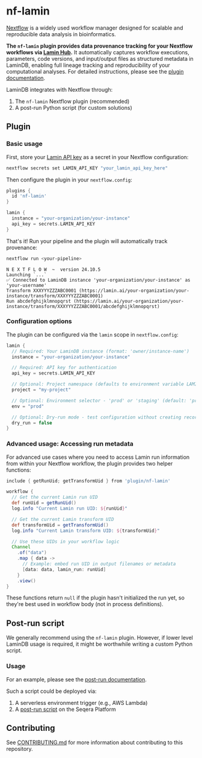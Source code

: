 # nf-lamin

[Nextflow](https://www.nextflow.io/) is a widely used workflow manager designed for scalable and reproducible data analysis in bioinformatics.

**The `nf-lamin` plugin provides data provenance tracking for your Nextflow workflows via [Lamin Hub](https://lamin.ai/).** It automatically captures workflow executions, parameters, code versions, and input/output files as structured metadata in LaminDB, enabling full lineage tracking and reproducibility of your computational analyses. For detailed instructions, please see the [plugin documentation](https://docs.lamin.ai/nextflow).

LaminDB integrates with Nextflow through:

1. The `nf-lamin` Nextflow plugin (recommended)
2. A post-run Python script (for custom solutions)

## Plugin

### Basic usage

First, store your [Lamin API key](https://lamin.ai/settings) as a secret in your Nextflow configuration:

```bash
nextflow secrets set LAMIN_API_KEY "your_lamin_api_key_here"
```

Then configure the plugin in your `nextflow.config`:

```groovy
plugins {
  id 'nf-lamin'
}

lamin {
  instance = "your-organization/your-instance"
  api_key = secrets.LAMIN_API_KEY
}
```

That's it! Run your pipeline and the plugin will automatically track provenance:

```bash
nextflow run <your-pipeline>
```

```text
N E X T F L O W  ~  version 24.10.5
Launching `...`
✅ Connected to LaminDB instance 'your-organization/your-instance' as 'your-username'
Transform XXXYYYZZZABC0001 (https://lamin.ai/your-organization/your-instance/transform/XXXYYYZZZABC0001)
Run abcdefghijklmnopqrst (https://lamin.ai/your-organization/your-instance/transform/XXXYYYZZZABC0001/abcdefghijklmnopqrst)
```

### Configuration options

The plugin can be configured via the `lamin` scope in `nextflow.config`:

```groovy
lamin {
  // Required: Your LaminDB instance (format: 'owner/instance-name')
  instance = "your-organization/your-instance"

  // Required: API key for authentication
  api_key = secrets.LAMIN_API_KEY

  // Optional: Project namespace (defaults to environment variable LAMIN_CURRENT_PROJECT)
  project = "my-project"

  // Optional: Environment selector - 'prod' or 'staging' (default: 'prod')
  env = "prod"

  // Optional: Dry-run mode - test configuration without creating records (default: false)
  dry_run = false
}
```

### Advanced usage: Accessing run metadata

For advanced use cases where you need to access Lamin run information from within your Nextflow workflow, the plugin provides two helper functions:

```groovy
include { getRunUid; getTransformUid } from 'plugin/nf-lamin'

workflow {
  // Get the current Lamin run UID
  def runUid = getRunUid()
  log.info "Current Lamin run UID: ${runUid}"

  // Get the current Lamin transform UID
  def transformUid = getTransformUid()
  log.info "Current Lamin transform UID: ${transformUid}"

  // Use these UIDs in your workflow logic
  Channel
    .of("data")
    .map { data ->
      // Example: embed run UID in output filenames or metadata
      [data: data, lamin_run: runUid]
    }
    .view()
}
```

These functions return `null` if the plugin hasn't initialized the run yet, so they're best used in workflow body (not in process definitions).

## Post-run script

We generally recommend using the `nf-lamin` plugin.
However, if lower level LaminDB usage is required, it might be worthwhile writing a custom Python script.

### Usage

For an example, please see the [post-run documentation](https://docs.lamin.ai/nextflow-postrun).

Such a script could be deployed via:

1. A serverless environment trigger (e.g., AWS Lambda)
2. A [post-run script](https://docs.seqera.io/platform-cloud/launch/advanced#pre-and-post-run-scripts) on the Seqera Platform

## Contributing

See [CONTRIBUTING.md](CONTRIBUTING.md) for more information about contributing to this repository.
